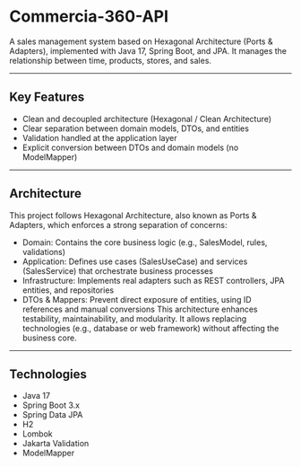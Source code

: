 # Commercia-360-API

A sales management system based on Hexagonal Architecture (Ports & Adapters), implemented with Java 17, Spring Boot, and JPA. It manages the relationship between time, products, stores, and sales.

---

## Key Features

- Clean and decoupled architecture (Hexagonal / Clean Architecture)
- Clear separation between domain models, DTOs, and entities
- Validation handled at the application layer
- Explicit conversion between DTOs and domain models (no ModelMapper)

---

## Architecture

This project follows Hexagonal Architecture, also known as Ports & Adapters, which enforces a strong separation of concerns:
- Domain: Contains the core business logic (e.g., SalesModel, rules, validations)
- Application: Defines use cases (SalesUseCase) and services (SalesService) that orchestrate business processes
- Infrastructure: Implements real adapters such as REST controllers, JPA entities, and repositories
- DTOs & Mappers: Prevent direct exposure of entities, using ID references and manual conversions
This architecture enhances testability, maintainability, and modularity. It allows replacing technologies (e.g., database or web framework) without affecting the business core.

---

## Technologies

- Java 17
- Spring Boot 3.x
- Spring Data JPA
- H2
- Lombok
- Jakarta Validation
- ModelMapper
